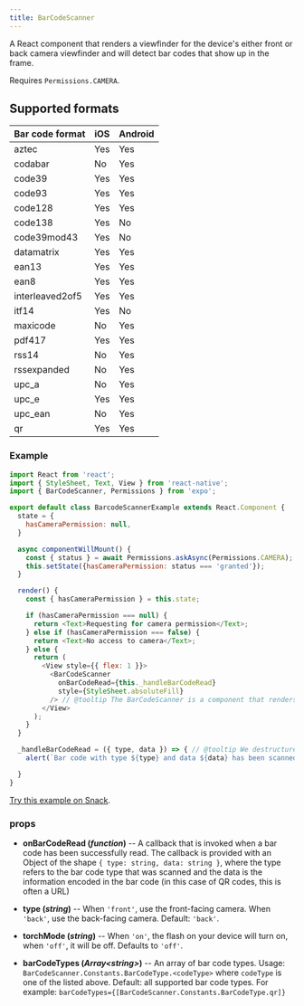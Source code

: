 ```yaml
---
title: BarCodeScanner
---
```


A React component that renders a viewfinder for the device's either front or back camera viewfinder and will detect bar codes that show up in the frame.

Requires `Permissions.CAMERA`.

## Supported formats

| Bar code format | iOS | Android |
| --------------- | --- | ------- |
| aztec           | Yes | Yes     |
| codabar         | No  | Yes     |
| code39          | Yes | Yes     |
| code93          | Yes | Yes     |
| code128         | Yes | Yes     |
| code138         | Yes | No      |
| code39mod43     | Yes | No      |
| datamatrix      | Yes | Yes     |
| ean13           | Yes | Yes     |
| ean8            | Yes | Yes     |
| interleaved2of5 | Yes | Yes     |
| itf14           | Yes | No      |
| maxicode        | No  | Yes     |
| pdf417          | Yes | Yes     |
| rss14           | No  | Yes     |
| rssexpanded     | No  | Yes     |
| upc_a           | No  | Yes     |
| upc_e           | Yes | Yes     |
| upc_ean         | No  | Yes     |
| qr              | Yes | Yes     |

### Example

```javascript
import React from 'react';
import { StyleSheet, Text, View } from 'react-native';
import { BarCodeScanner, Permissions } from 'expo';

export default class BarcodeScannerExample extends React.Component {
  state = {
    hasCameraPermission: null,
  }

  async componentWillMount() {
    const { status } = await Permissions.askAsync(Permissions.CAMERA); // @tooltip Before we can use the BarCodeScanner we need to ask the user for permission to access their camera. <a href='../permissions/'>Read more about Permissions.</a>
    this.setState({hasCameraPermission: status === 'granted'});
  }

  render() {
    const { hasCameraPermission } = this.state;

    if (hasCameraPermission === null) {
      return <Text>Requesting for camera permission</Text>;
    } else if (hasCameraPermission === false) {
      return <Text>No access to camera</Text>;
    } else {
      return (
        <View style={{ flex: 1 }}>
          <BarCodeScanner
            onBarCodeRead={this._handleBarCodeRead}
            style={StyleSheet.absoluteFill}
          /> // @tooltip The BarCodeScanner is a component that renders the viewfinder from the user's camera. If you render it without having user permission to use the camera, the view will be black.
        </View>
      );
    }
  }

  _handleBarCodeRead = ({ type, data }) => { // @tooltip We destructure the bar code result object into <em>type</em> and <em>data</em>
    alert(`Bar code with type ${type} and data ${data} has been scanned!`); // @tooltip Here we just alert the information for the sake of the example

  }
}
```

[Try this example on Snack](https://snack.expo.io/Skxzn6-5b).


### props

- **onBarCodeRead (_function_)** -- A callback that is invoked when a bar code has been successfully read. The callback is provided with an Object of the shape `{ type: string, data: string }`, where the type refers to the bar code type that was scanned and the data is the information encoded in the bar code (in this case of QR codes, this is often a URL)

- **type (_string_)** -- When `'front'`, use the front-facing camera. When `'back'`, use the back-facing camera. Default: `'back'`.

- **torchMode (_string_)** -- When `'on'`, the flash on your device will turn on, when `'off'`, it will be off. Defaults to `'off'`.

- **barCodeTypes (_Array\<string\>_)** -- An array of bar code types. Usage: `BarCodeScanner.Constants.BarCodeType.<codeType>` where `codeType` is one of the listed above. Default: all supported bar code types. For example: `barCodeTypes={[BarCodeScanner.Constants.BarCodeType.qr]}`

#
